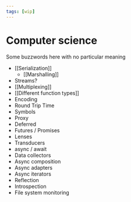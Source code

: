 ```yaml
---
tags: [wip]
---
```


# Computer science

Some buzzwords here with no particular meaning

- [[Serialization]]
  - [[Marshalling]]
- Streams?
- [[Multiplexing]]
- [[Different function types]]
- Encoding
- Round Trip Time
- Symbols
- Proxy
- Deferred
- Futures / Promises
- Lenses
- Transducers
- async / await
- Data collectors
- Async composition
- Async adapters
- Async iterators
- Reflection
- Introspection
- File system monitoring
